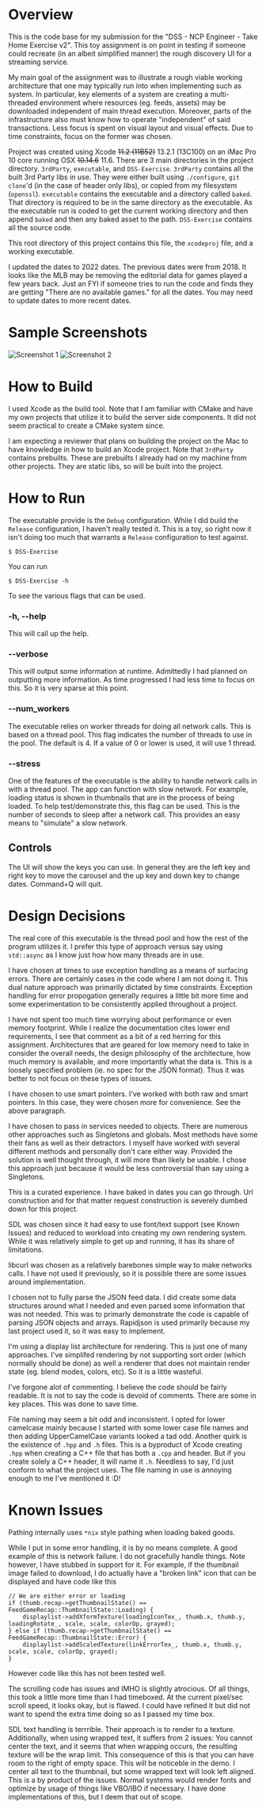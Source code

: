 # Overview
This is the code base for my submission for the "DSS - NCP Engineer - Take Home Exercise v2". This toy assignment is on point in testing if someone could recreate (in an albeit simplified manner) the rough discovery UI for a streaming service.

My main goal of the assignment was to illustrate a rough viable working architecture that one may typically run into when implementing such as system. In particular, key elements of a system are creating a multi-threaded environment where resources (eg. feeds, assets) may be downloaded independent of main thread execution. Moreover, parts of the infrastructure also must know how to operate "independent" of said transactions. Less focus is spent on visual layout and visual effects. Due to time constraints, focus on the former was chosen.

Project was created using Xcode ~~11.2 (11B52)~~ 13.2.1 (13C100) on an iMac Pro 10 core running OSX ~~10.14.6~~ 11.6. There are 3 main directories in the project directory. `3rdParty`, `executable`, and `DSS-Exercise`. `3rdParty` contains all the built 3rd Party libs in use. They were either built using `./configure`, `git clone`'d (in the case of header only libs), or copied from my filesystem (`openssl`). `executable` contains the executable and a directory called `baked`. That directory is required to be in the same directory as the executable. As the executable run is coded to get the current working directory and then append `baked` and then any baked asset to the path. `DSS-Exercise` contains all the source code.

This root directory of this project contains this file, the `xcodeproj` file, and a working executable.

I updated the dates to 2022 dates. The previous dates were from 2018. It looks like the MLB may be removing the editorial data for games played a few years back. Just an FYI if someone tries to run the  code and finds they are getting "There are no available games." for all the dates. You may need to update dates to more recent dates.

# Sample Screenshots
![Screenshot 1](screenshots/screenshot0.png)
![Screenshot 2](screenshots/screenshot1.png)

# How to Build
I used Xcode as the build tool. Note that I am familiar with CMake and have my own projects that utilize it to build the server side components. It did not seem practical to create a CMake system since.

I am expecting a reviewer that plans on building the project on the Mac to have knowledge in how to build an Xcode project. Note that `3rdParty` contains prebuilts. These are prebuilts I already had on my machine from other projects. They are static libs, so will be built into the project.

# How to Run
The executable provide is the `Debug` configuration. While I did build the `Release` configuration, I haven't really tested it. This is a toy, so right now it isn't doing too much that warrants a `Release` configuration to test against.

```
$ DSS-Exercise
```

You can run 

```
$ DSS-Exercise -h
```

To see the various flags that can be used.

### -h, --help
This will call up the help.

### --verbose
This will output some information at runtime. Admittedly I had planned on outputting more information. As time progressed I had less time to focus on this. So it is very sparse at this point.

### --num_workers
The executable relies on worker threads for doing all network calls. This is based on a thread pool. This flag indicates the number of threads to use in the pool. The default is 4. If a value of 0 or lower is used, it will use 1 thread.

### --stress
One of the features of the executable is the ability to handle network calls in with a thread pool. The app can function with slow network. For example, loading status is shown in thumbnails that are in the process of being loaded. To help test/demonstrate this, this flag can be used. This is the number of seconds to sleep after a network call. This provides an easy means to "simulate" a slow network.

## Controls
The UI will show the keys you can use. In general they are the left key and right key to move the carousel and the up key and down key to change dates. Command+Q will quit.

# Design Decisions
The real core of this executable is the thread pool and how the rest of the program utilizes it. I prefer this type of approach versus say using `std::async` as I know just how how many threads are in use. 

I have chosen at times to use exception handling as a means of surfacing errors. There are certainly cases in the code where I am not doing it. This dual nature approach was primarily dictated by time constraints. Exception handling for error propogation generally requires a little bit more time and some experimentation to be consistently applied throughout a project.

I have not spent too much time worrying about performance or even memory footprint. While I realize the documentation cites lower end requirements, I see that comment as a bit of a red herring for this assignment. Architectures that are geared for low memory need to take in consider the overall needs, the design philosophy of the architecture, how much memory is available, and more importantly what the data is. This is a loosely specified problem (ie. no spec for the JSON format). Thus it was better to not focus on these types of issues.

I have chosen to use smart pointers. I've worked with both raw and smart pointers. In this case, they were chosen more for convenience. See the above paragraph.

I have chosen to pass in services needed to objects. There are numerous other approaches such as Singletons and globals. Most methods have some their fans as well as their detractors. I myself have worked with several different methods and personally don't care either way. Provided the solution is well thought through, it will more than likely be usable. I chose this approach just because it would be less controversial than say using a Singletons.

This is a curated experience. I have baked in dates you can go through. Url construction and for that matter request construction is severely dumbed down for this project.

SDL was chosen since it had easy to use font/text support (see Known Issues) and reduced to workload into creating my own rendering system. While it was relatively simple to get up and running, it has its share of limitations.

libcurl was chosen as a relatively barebones simple way to make networks calls. I have not used it previously, so it is possible there are some issues around implementation.

I chosen not to fully parse the JSON feed data. I did create some data structures around what I needed and even parsed some information that was not needed. This was to primarly demonstrate the code is capable of parsing JSON objects and arrays. Rapidjson is used primarily because my last project used it, so it was easy to implement.

I'm using a display list architecture for rendering. This is just one of many approaches. I've simplifed rendering by not supporting sort order (which normally should be done) as well a renderer that does not maintain render state (eg. blend modes, colors, etc). So it is a little wasteful.

I've forgone alot of commenting. I believe the code should be fairly readable. It is not to say the code is devoid of comments. There are some in key places. This was done to save time.

File naming may seem a bit odd and inconsistent. I opted for lower camelcase mainly because I started with some lower case file names and then adding UpperCamelCase variants looked a tad odd. Another quirk is the existence of `.hpp` and `.h` files. This is a byproduct of Xcode creating `.hpp` when creating a C++ file that has both a `.cpp` and header. But if you create solely a C++ header, it will name it `.h`. Needless to say, I'd just conform to what the project uses. The file naming in use is annoying enough to me I've mentioned it :D!

# Known Issues

Pathing internally uses `*nix` style pathing when loading baked goods.

While I put in some error handling, it is by no means complete. A good example of this is network failure. I do not gracefully handle things. Note however, I have stubbed in support for it. For example, if the thumbnail image failed to download, I do actually have a "broken link" icon that can be displayed and have code like this 

```
// We are either error or loading
if (thumb.recap->getThumbnailState() == FeedGameRecap::ThumbnailState::Loading) {
    displaylist->addXformTexture(loadingIconTex_, thumb.x, thumb.y, loadingRotate_, scale, scale, colorOp, grayed);
} else if (thumb.recap->getThumbnailState() == FeedGameRecap::ThumbnailState::Error) {
    displaylist->addScaledTexture(linkErrorTex_, thumb.x, thumb.y, scale, scale, colorOp, grayed);
}
```

However code like this has not been tested well.

The scrolling code has issues and IMHO is slightly atrocious. Of all things, this took a little more time than I had timeboxed. At the current pixel/sec scroll speed, it looks okay, but is flawed. I could have refined it but did not want to spend the extra time doing so as I passed my time box.

SDL text handling is terrrible. Their approach is to render to a texture. Additionally, when using wrapped text, it suffers from 2 issues: You cannot center the text, and it seems that when wrapping occurs, the resulting texture will be the wrap limit. This consequence of this is that you can have room to the right of empty space. This will be noticeble in the demo. I center all text to the thumbnail, but some wrapped text will look left aligned. This is a by product of the issues. Normal systems would render fonts and optimize by usage of things like VBO/IBO if necessary. I have done implementations of this, but I deem that out of scope.
